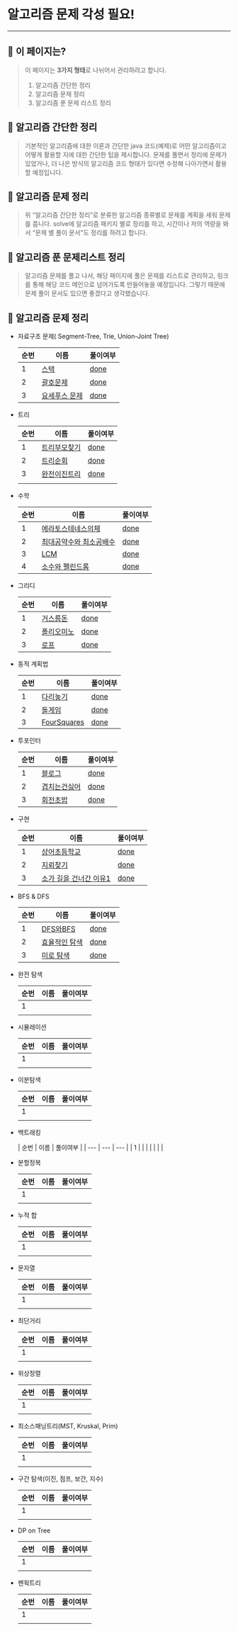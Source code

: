 # 알고리즘 문제 각성 필요!

---

## 📄 이 페이지는?

> 이 페이지는 **3가지 형태**로 나뉘어서 관리하려고 합니다.
> 1) 알고리즘 간단한 정리
> 2) 알고리즘 문제 정리
> 3) 알고리즘 푼 문제 리스트 정리

## 🥇 알고리즘 간단한 정리

> 기본적인 알고리즘에 대한 이론과 간단한 java 코드(예제)로 어떤 알고리즘이고 어떻게 활용할 지에 대한 간단한 팁을 제시합니다. 문제를 풀면서 정리에 문제가 있었거나, 더 나은 방식의 알고리즘 코드 형태가 있다면 수정해 나아가면서 활용할 예정입니다.
>

## 🥈 알고리즘 문제 정리

> 위 “알고리즘 간단한 정리”로 분류한 알고리즘 종류별로 문제를 계획을 세워 문제를 풉니다. solve에 알고리즘 패키지 별로 정리를 하고, 시간이나 저의 역량을 봐서 “문제 별 풀이 문서"도 정리를 하려고 합니다.
>

## 🥉 알고리즘 푼 문제리스트 정리

> 알고리즘 문제를 풀고 나서, 해당 페이지에 풀은 문제를 리스트로 관리하고, 링크를 통해 해당 코드 메인으로 넘어가도록 만들어놓을 예정입니다. 그렇기 때문에 문제 풀이 문서도 있으면 좋겠다고 생각했습니다.
>


## 🥊 알고리즘 문제 정리

- 자료구조 문제( Segment-Tree, Trie, Union-Joint Tree)
  
  | 순번 | 이름 | 풀이여부 |
  | --- | --- | --- |
  | 1 | [스택](https://www.acmicpc.net/problem/10828) | [done](https://github.com/BlockJJam/java-algorithm/blob/main/src/solve/baekjoon/datastructure/Stack_10828.java) |
  | 2 | [괄호문제](https://www.acmicpc.net/problem/9012) | [done](https://github.com/BlockJJam/java-algorithm/blob/main/src/solve/baekjoon/datastructure/ParenthesisString_9012.java) |
  | 3 | [요세푸스 문제](https://www.acmicpc.net/problem/1158) | [done](https://github.com/BlockJJam/java-algorithm/blob/main/src/solve/baekjoon/datastructure/Josephus_1158.java) |

- 트리

  | 순번 | 이름 | 풀이여부 |
  | --- | --- | --- |
  | 1 | [트리부모찾기](https://www.acmicpc.net/problem/11725) | [done](https://github.com/BlockJJam/java-algorithm/blob/main/src/solve/baekjoon/tree/FindTreeParent_11725.java) |
  | 2 | [트리순회](https://www.acmicpc.net/problem/1991) | [done](https://github.com/BlockJJam/java-algorithm/blob/main/src/solve/baekjoon/tree/TreeOrder_1991.java) |
  | 3 | [완전이진트리](https://www.acmicpc.net/problem/9934) | [done](https://github.com/BlockJJam/java-algorithm/blob/main/src/solve/baekjoon/tree/CompleteBinaryTree_9934.java) |
  |  |  |  |

- 수학

  | 순번 | 이름 | 풀이여부 |
  | --- | --- | --- |
  | 1 | [에라토스테네스의체](https://www.acmicpc.net/problem/2960) | [done](https://github.com/BlockJJam/java-algorithm/blob/main/src/solve/baekjoon/math/Eratos_2960.java) |
  | 2 | [최대공약수와 최소공배수](https://www.acmicpc.net/problem/2609) | [done](https://github.com/BlockJJam/java-algorithm/blob/main/src/solve/baekjoon/math/GCDLCM_2609.java) |
  | 3 | [LCM](https://www.acmicpc.net/problem/5347) | [done](https://github.com/BlockJJam/java-algorithm/blob/main/src/solve/baekjoon/math/LCM_5347.java) |
  | 4 | [소수와 펠린드롬](https://www.acmicpc.net/problem/1747) | [done](https://github.com/BlockJJam/java-algorithm/blob/main/src/solve/baekjoon/math/PrimeAndPelindrome_1747.java) |
  
- 그리디

  | 순번 | 이름 | 풀이여부 |
  | --- | --- | --- |
  | 1 | [거스름돈](https://www.acmicpc.net/problem/14916) | [done](https://github.com/BlockJJam/java-algorithm/blob/main/src/solve/baekjoon/greedy/Change_14916.java)|
  |  2 | [폴리오미노](https://www.acmicpc.net/problem/1343) | [done](https://github.com/BlockJJam/java-algorithm/blob/main/src/solve/baekjoon/greedy/Polyomino_1343.java) |
  | 3 | [로프](https://www.acmicpc.net/problem/2217) | [done](https://github.com/BlockJJam/java-algorithm/blob/main/src/solve/baekjoon/greedy/Rope_2217.java) |

- 동적 계획법

  | 순번 | 이름 | 풀이여부 |
  | --- | --- | ---|
  | 1 |  [다리놓기](https://www.acmicpc.net/problem/1010)| [done](https://github.com/BlockJJam/java-algorithm/blob/main/src/solve/baekjoon/dp/Bridge_1010.java) |
  | 2 | [돌게임](acmicpc.net/problem/9655) | [done](https://github.com/BlockJJam/java-algorithm/blob/main/src/solve/baekjoon/dp/StoneGame_9655.java) |
  | 3 | [FourSquares](https://www.acmicpc.net/problem/17626) | [done](https://github.com/BlockJJam/java-algorithm/blob/main/src/solve/baekjoon/dp/FourSquares_17626.java) |

- 투포인터

  | 순번 | 이름 | 풀이여부 |
  | --- | --- | --- |
  | 1 | [블로그](https://www.acmicpc.net/problem/21921) | [done](https://github.com/BlockJJam/java-algorithm/blob/main/src/solve/baekjoon/twopointer/Blog_21921.java) |
  | 2 | [겹치는건싫어](https://www.acmicpc.net/problem/20922) | [done](https://github.com/BlockJJam/java-algorithm/blob/main/src/solve/baekjoon/twopointer/HateOverlap_20922.java) |
  | 3 | [회전초밥](https://www.acmicpc.net/problem/15961) | [done](https://github.com/BlockJJam/java-algorithm/blob/main/src/solve/baekjoon/twopointer/RotateSusi_15961.java) |
- 구현

  | 순번 | 이름 | 풀이여부 |
  | --- | --- | --- |
  | 1 | [상어초등학교](https://www.acmicpc.net/problem/21608) | [done](https://github.com/BlockJJam/java-algorithm/blob/main/src/solve/baekjoon/implement/SharkElementarySchool_21608.java) |
  | 2 | [지뢰찾기](https://www.acmicpc.net/problem/4396) | [done](https://github.com/BlockJJam/java-algorithm/blob/main/src/solve/baekjoon/implement/MineSearching_4396.java) |
  | 3 | [소가 길을 건너간 이유1](https://www.acmicpc.net/problem/14467) | [done](https://github.com/BlockJJam/java-algorithm/blob/main/src/solve/baekjoon/implement/CowCrossReason_14467.java) |

- BFS & DFS

  | 순번 | 이름 | 풀이여부 |
  | --- | --- | --- |
  | 1 | [DFS와BFS](https://www.acmicpc.net/problem/1260) | [done](https://github.com/BlockJJam/java-algorithm/blob/main/src/solve/baekjoon/graph/BfsDfs_1260.java) |
  | 2 | [효율적인 탐색](https://www.acmicpc.net/problem/1325) | [done](https://github.com/BlockJJam/java-algorithm/blob/main/src/solve/baekjoon/graph/EffectiveHacking_1325.java) |
  | 3 | [미로 탐색](https://www.acmicpc.net/problem/2178) | [done](https://github.com/BlockJJam/java-algorithm/blob/main/src/solve/baekjoon/graph/MiroSearch.java) |

- 완전 탐색

  | 순번 | 이름 | 풀이여부 |
  | --- | --- | --- |
  | 1 |  |  |
  |  |  |  |

- 시뮬레이션

  | 순번 | 이름 | 풀이여부 |
  | --- | --- | --- |
  | 1 |  |  |
  |  |  |  |


- 이분탐색

  | 순번 | 이름 | 풀이여부 |
  | --- | --- | --- |
  | 1 |  |  |
  |  |  |  |

- 백트래킹

  | 순번 | 이름 | 풀이여부 |
      | --- | --- | --- |
  | 1 |  |  |
  |  |  |  |


- 분할정복

  | 순번 | 이름 | 풀이여부 |
  | --- | --- | --- |
  | 1 |  |  |
  |  |  |  |

- 누적 합

  | 순번 | 이름 | 풀이여부 |
  | --- | --- | --- |
  | 1 |  |  |
  |  |  |  |

- 문자열

  | 순번 | 이름 | 풀이여부 |
  | --- | --- | --- |
  | 1 |  |  |
  |  |  |  |

- 최단거리

  | 순번 | 이름 | 풀이여부 |
  | --- | --- | --- |
  | 1 |  |  |
  |  |  |  |

- 위상정렬

  | 순번 | 이름 | 풀이여부 |
  | --- | --- | --- |
  | 1 |  |  |
  |  |  |  |

- 최소스패닝트리(MST, Kruskal, Prim)

  | 순번 | 이름 | 풀이여부 |
  | --- | --- | --- |
  | 1 |  |  |
  |  |  |  |

- 구간 탐색(이진, 점프, 보간, 지수)

  | 순번 | 이름 | 풀이여부 |
  | --- | --- | --- |
  | 1 |  |  |
  |  |  |  |

- DP on Tree

  | 순번 | 이름 | 풀이여부 |
  | --- | --- | --- |
  | 1 |  |  |
  |  |  |  |

- 펜윅트리

  | 순번 | 이름 | 풀이여부 |
  | --- | --- | --- |
  | 1 |  |  |
  |  |  |  |
